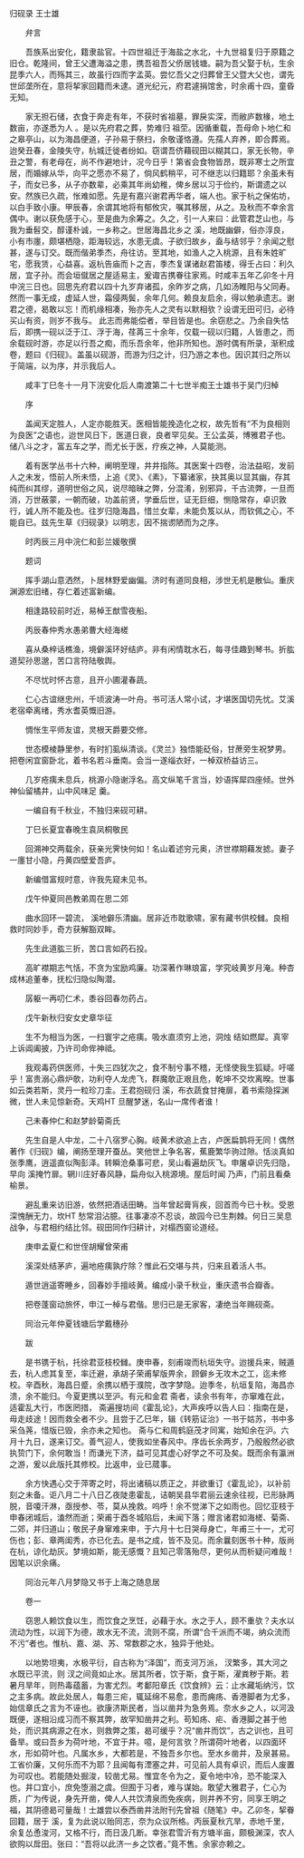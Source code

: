 <!-- { "loadSidebar": true } -->
归砚录 王士雄

　　弁言

　　吾族系出安化，籍隶盐官。十四世祖迁于海盐之水北，十九世祖复归于原籍之旧仓。乾隆间，曾王父遭海溢之患，携吾祖吾父侨居钱塘。嗣为吾父娶于杭，生余昆季六人，而殇其三，故虽行四而字孟英。尝忆吾父之归葬曾王父暨大父也，谓先世邱垄所在，意将挈家回籍而未逮。道光纪元，府君遽捐馆舍，时余甫十四，童昏无知。

　　家无担石储，衣食于奔走有年，不获时省祖墓，罪戾实深，而敝庐数椽，地土数亩，亦遂悉为人 。是以先府君之葬，势难归 祖茔。因循重载，吾母命卜地仁和之皋亭山，以为海昌便道，子孙易于祭扫，余敬谨恪遵。先孺人弃养，即合葬焉。迨癸丑春，金陵失守，杭城迁徙者纷如。窃谓吾侪藉砚田以糊其口，家无长物，辛丑之警，有老母在，尚不作避地计，况今日乎！第省会食物皆昂，既非寒士之所宜居，而婚嫁从华，向平之愿亦不易了，倘风鹤稍平，可不继志以归籍耶？余虽未有子，而女已多，从子亦数辈，必乘其年尚幼稚，俾乡居以习于俭约，斯谓遗之以安。然族已久疏，怅难如愿。先是有嘉兴谢君再华者，端人也。家于杭之保佑坊，以白手致小康。甲辰春，余谓其地将有郁攸灾，嘱其移居，从之。及秋而不幸余言偶中。谢以获免感于心，至是曲为余筹之。久之，引一人来曰：此管君芝山也，与我为垂髫交，醇谨朴诚，一乡称之。世居海昌北乡之 溪，地既幽僻，俗亦淳良，小有市廛，颇堪栖隐，距海较远，水患无虞。子欲归故乡，盍与结邻乎？余闻之慰甚，遂与订交。既而偕弟季杰，舟往访。至其地，如渔人之入桃源，且有朱姓旷宅，愿我赁，心益喜。返杭告庙而卜之吉，季杰复谋诸赵君笛楼，得壬占曰：利久居，宜子孙。而会垣僦居之屋适易主，爰诹吉携眷往家焉。时咸丰五年乙卯冬十月中浣三日也。回思先府君以四十九岁弃诸孤，余昨岁之病，几如汤睢阳与父同寿。然而一事无成，虚延人世，霜侵两鬓，余年几何。赖良友启余，得以勉承遗志。谢君之德，曷敢以忘！而机缘相凑，殆亦先人之灵有以默相欤？设谓无田可归，必待买山有资，则岁不我与。 此志而弗能偿者，举目皆是也。余窃悲之。乃余自失怙后，即携一砚以泛于江、浮于海，荏苒三十余年，仅载一砚以归籍，人皆患之，而余载砚时游，亦足以行吾之痴，而乐吾余年，他非所知也。游时偶有所录，渐积成卷，题曰《归砚》。盖虽以砚游，而游为归之计，归乃游之本也。因识其归之所以于简端，以为序，并示我后人。

　　咸丰丁巳冬十一月下浣安化后人南渡第二十七世半痴王士雄书于吴门归棹

　　序

　　盖闻天定胜人，人定亦能胜天。医相皆能挽造化之权，故先哲有“不为良相则为良医”之语也，迨世风日下，医道日衰，良者罕见矣。王公孟英，博雅君子也。储八斗之才，富五车之学，而尤长于医，疗疾之神，人莫能测。

　　着有医学丛书十六种，阐明至理，井井指陈。其医案十四卷，治法益昭，发前人之未发，悟前人所未悟，上追《灵》、《素》，下纂诸家，抉其奥以显其幽，存其纯而纠其缪，道明世俗之风，说尽暗昧之弊，分混淆，别邪异，千古流弊，一旦而消，万世蔽蒙，一朝而破，功盖前贤，学垂后世，证无巨细，恻隐常存，卓识敦行，诚人所不能及也。往岁归隐海昌，惜兰女辈，未能负笈以从，而钦佩之心，不能自已。兹先生草《归砚录》以明志，因不揣谫陋而为之序。

　　时丙辰三月中浣仁和彭兰媛敬撰

　　题词

　　挥手湖山意洒然，卜居林野爱幽偏。济时有道同良相，涉世无机是散仙。重庆渊源宏旧绪，存仁着述富新编。

　　相逢路较前时近，易棹王猷雪夜船。

　　丙辰春仲秀水愚弟曹大经海槎

　　喜从桑梓话樵渔，境僻溪环好结庐。非有闲情耽水石，每寻佳趣到琴书。折肱道契孙思邈，苦口言符陆敬舆。

　　不尽忧时怀古意，且开小圃灌春蔬。

　　仁心古谊继忠州，千顷波涛一叶舟。书可活人常小试，才堪医国切先忧。艾溪老宿牵离绪，秀水耆英慨旧游。

　　惆怅生平师友谊，灵根天爵要交修。

　　世态模棱静里参，有时扪虱纵清谈。《灵兰》独悟能砭俗，甘蔗旁生祝梦男。把卷闲宜窗卧北，着书名若斗垂南。会当一遂缁衣好，一棹双桥益访三。

　　几岁疮痍未息兵，桃源小隐谢浮名。高文纵笔千言当，妙语挥犀四座倾。世外神仙留橘井，山中风味足 羹。

　　一编自有千秋业，不独归来砚可耕。

　　丁巳长夏宜春晚生袁凤桐敬民

　　回溯神交两载余，获亲光霁快何如！名山着述穷元奥，济世襟期藉发摅。妻子一廛甘小隐，丹黄四壁爱吾庐。

　　新编借富规时意，许我先窥未见书。

　　戊午仲夏同邑教弟周在思二郊

　　曲水回环一碧流， 溪地僻乐清幽。居非近市耽歌啸，家有藏书供校雠。良相救时同妙手，奇方获解豁双眸。

　　先生此道肱三折，苦口言如药石投。

　　高旷襟期志气恬，不贪为宝励鸡廉。功深著作琳琅富，学究岐黄岁月淹。种杏成林追董奉，抚松归隐似陶潜。

　　孱躯一再叨仁术，黍谷回春勿药占。

　　戊午新秋归安女史章华征

　　生不为相当为医，一扫寰宇之疮痍。吸水直须穷上池，洞烛 结如燃犀。真宰上诉阊阖披，乃许司命侔神祗。

　　我观毒药供医师，十失三四犹次之，食不制兮事不稽，无怪使我生狐疑。吁嗟乎！富贵溺心鼎炉欹，功利夺人龙虎飞，群魔欹正艰且危，乾坤不交坎离暌。世事如云类若斯，灵丹一粒珍刀圭。王君抱砚归 溪，布衣蔬食甘掩扉，着书索隐探渊微，世人未见惊新奇。天鸡HT 旦醒梦迷，名山一席传者谁！

　　己未春仲仁和赵梦龄菊斋氏

　　先生自是人中龙，二十八宿罗心胸。岐黄术欲追上古，卢医扁鹊将无同！偶然著作《归砚》编，阐扬至理开蚕丛。笑他世上争名客，蕉鹿繁华驹过隙。恬淡真如张季鹰，逍遥直似陶彭泽。转瞬沧桑事可悲，吴山看遍劫灰飞。申屠卓识先归隐，早向 溪掩竹扉。辋川庄好春风静，扁舟似入桃源境。屋后时闻 乃声，门前且看桑榆景。

　　避乱重来访旧游，依然把酒话田畴。当年曾起膏肓疾，回首而今已十秋。受恩深愧酬无力，坎HT 愁常泪沾臆。往事凄凉不忍谈，故园今已生荆棘。何日三吴息战争，与君相约结比邻。砚田同作归耕计，对榻西窗论道经。

　　庚申孟夏仁和世侄胡耀曾荣甫

　　溪深处结茅庐，遍地疮痍孰疗除？惟此石交堪与共，归来且着活人书。

　　遁世逍遥寄睡乡，回春妙手擅岐黄。编成小录千秋业，重庆遗书合瓣香。

　　把卷蓬窗动旅怀，申江一棹与君偕。思归已是无家客，凄绝当年赐砚斋。

　　同治元年仲夏钱塘后学戴穗孙

　　跋

　　是书镌于杭，托徐君亚枝校雠。庚申春，刻甫竣而杭垣失守。迨援兵来，贼遁去，杭人虑其复至，率迁避，承胡子荣甫挈版畀余，顾僻乡无攻木之工，迄未修校。辛酉秋，海昌日蹙，余携以栖于濮院，改字梦隐。迨季冬，杭垣复陷，海昌亦溃，余不能归。今夏更携以至沪。有元和金君 斋者，读余书有年，亦窜难在此，适霍乱大行，市医罔措， 斋遍搜坊间《霍乱论》，大声疾呼以告人曰：指南在是，毋走歧途！因而救全者不少。且尝于乙巳年，辑《转筋证治》一书于姑苏，书中多采刍荛，惜版已毁，余亦未之知也。 斋与仁和周鹤庭茂才同寓，始知余在沪。六月十九日，遂来订交。善气迎人，使我如坐春风中。序齿长余两岁，乃殷殷然必欲执贽门下，余何敢当！而谦光下济，益可见其虚心好学之不可及矣。既而余有瀛洲之游，爰以此版托其修校。比返申，业已蒇事。

　　余方快遇心交于萍寄之时，将出诸稿以质正之，并欲重订《霍乱论》，以补前刻之未备。讵八月二十八日乙夜陡患霍乱，诘朝吴县华君丽云速余往视，已形脉两脱，音嗄汗淋，亟授参、苓，莫从挽救。呜呼！余不觉涕下之如雨也。回忆亚枝于申春闭城后，溘然而逝；荣甫于酉冬城陷后，未闻下落；赠言诸君如海槎、菊斋、二郊，并归道山；敬民孑身窜难来申，于六月十七日哭母身亡，年甫三十一，尤可伤也；彭、章两闺秀，亦已化去。是书之成，皆不及见。而余曩刻医书十种，版尚在杭，谅化劫灰。梦境如斯，能无感慨？且知己零落殆尽，更何从而析疑问难哉！因笔以识余痛。

　　同治元年八月梦隐又书于上海之随息居

　　卷一

　　窃思人赖饮食以生，而饮食之烹饪，必藉于水。水之于人，顾不重欤？夫水以流动为性，以润下为德，故水无不流，流则不腐，所谓“合千派而不竭，纳众流而不污”者也。惟杭、嘉、湖、苏、常数郡之水，独异于他处。

　　以地势坦夷，水极平衍，自古称为“泽国”，而支河万派， 汊繁多，其大河之水既已平流，则 汊之间竟如止水。居其所者，饮于斯，食于斯，濯粪秽于斯。若暑月旱年，则热毒蕴蓄，为害尤烈。考鄱阳章氏《饮食辨》云：止水藏垢纳污，饮之主多病。故此处居人，每患三疟，辄延绵不易愈，患而痈疡、香港脚者为尤多，始信章氏之言为不诬也。欲康济斯民者，当以凿井为急务焉。奈水乡之人，以河汲既便，遂相沿成习而不察其弊，故罕知凿井之利。苟知疡、疟、香港脚之甚于他处，而识其病源之在水，则救弊之策，曷可缓乎？况“凿井而饮”，古之训也，且可备旱。或曰吾乡为荷叶地，不宜于井。噫，是何言欤？所谓荷叶地者，以四面环水，形如荷叶也。凡属水乡，大都若是，不独吾乡尔也。至水乡凿井，及泉甚易。工省价廉，又何乐而不为耶？且闻每有湮塞之井，可见前人具有卓识，而后人废置为可叹也。若能随处掘浚，较凿尤易。惟宜冬令为之，夏令地中冷，恐不能深入也。井口宜小，庶免堕溺之虞。但囿于习者，难与谋始。敢望大雅君子，仁心为质，广为传说，身先开凿，俾人人共饮清泉而免疾病，则井养不穷，同享王明之福，其阴德曷可量哉！士雄尝以泰西凿井法附刊先曾祖《随笔》中。乙卯冬，挈眷回籍，居于 溪，复为此说以贻同志，奈为众议所格。丙辰夏秋亢旱，赤地千里，余复怂恿浚河，又格不行，而日汲几断。幸张君雪沂有方塘半亩，颇极渊深，农人欲购以戽田。张曰：“吾将以此济一乡之饮者。”竟不售。余家亦赖之。

